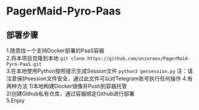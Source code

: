 # PagerMaid-Pyro-Paas  
## 部署步骤  
1.随意找一个支持Docker部署的PaaS容器  
2.将本项目克隆到本地 
`git clone https://github.com/unioreox/PagerMaid-Pyro-PaaS.git`  
3.在本地使用Python按照提示生成Session文件 
`python3 gensession.py` 
注：请注意保护session文件安全，通过此文件可以对Telegram账号执行任何操作
4.有两种方法 
1)本地构建Docker镜像并Push到容器托管  
2)创建Github私有仓库，通过容器绑定Github进行部署   
5.Enjoy
